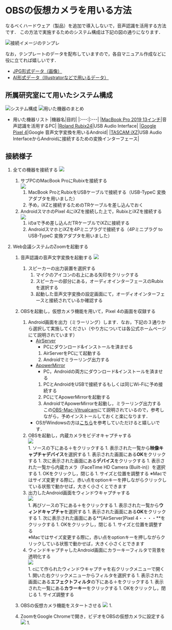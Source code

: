 # OBSの仮想カメラを用いる方法
なるべくハードウェア（製品）を追加で導入しないで，音声認識を活用する方法です．
この方法で実施するためのシステム構成は下記の図の通りになります．

![接続イメージのテンプレ](fig/Template_Using_OBS-JP-Light.jpg)


なお，テンプレートのデータを配布していますので，各自マニュアル作成などに役に立てれば嬉しいです．
  - [JPG形式データ（画像）](fig/template/Template_Using_OBS-JP.jpg)
  - [AI形式データ（Illustratorなどで用いるデータ）](fig/template/Template_Using_OBS-JP.ai)


## 所属研究室にて用いたシステム構成
![システム構成](fig/Using_OBS_ThetaAkihisa-JP-Light.jpg)
![用いた機器のまとめ](fig/Sample/0-Before-Light.jpg)

- 用いた機器リスト
  |機器名|目的|
  |:---:|:---|
  |[MacBook Pro 2019 13インチ](https://support.apple.com/kb/SP795?viewlocale=ja_JP&locale=ja_JP)|音声認識を活用するPC|
  |[Roland Rubix24](https://www.roland.com/jp/products/rubix24/)|USB Audio Interface|
  |[Google Pixel 4](https://store.google.com/jp/product/pixel_4)|Google 音声文字変換を用いるAndroid|
  |[TASCAM iXZ](https://tascam.jp/jp/product/ixz/top)|USB Audio InterfaceからAndroidに接続するための変換インターフェース|

  
## 接続様子
1. 全ての機器を接続する
![](fig/Sample/0-After-Light.jpg)
    1. サブPCのMacBook ProにRubixを接続する  
      ![](fig/Sample/AudioInterface-Light.jpg)  
        1. MacBook ProとRubixをUSBケーブルで接続する（USB-TypeC 変換アダプタを用いました）
        1. 予め，iXZと接続するためのTRケーブルを差し込んでおく
    1. AndroidスマホのPixel 4にiXZを接続した上で，RubixとiXZを接続する  
      ![](fig/Sample/iXZ-Light.jpg) 
        1. ⅰのaで予め差し込んだTRケーブルでiXZに接続する
        1. AndroidスマホとiXZを4Pミニプラグで接続する（4Pミニプラグ to USB-TypeC 変換アダプタを用いました）

1. Web会議システムのZoomを起動する
    1. 音声認識の音声文字変換を起動する
        ![](https://github.com/DigitalNatureGroup/Remote_Voice_Recognition/blob/master/case/fig/Sample/SelectSound-Light.gif) 
        1. スピーカーの出力装置を選択する  
            1. マイクのアイコンの右上にある矢印をクリックする
            1. スピーカーの部分にある，オーディオインターフェースのRubixを選択する
            1. 起動した音声文字変換の設定画面にて，オーディオインターフェースと接続されているか確認する
    
    1. OBSを起動し，仮想カメラ機能を用いて，Pixel 4の画面を収録する
        1. Android画面を出力（ミラーリング）します．なお，下記の３通りから選択して実施してください（やり方については各公式ホームページにて説明されています）
            - [AirServer](https://www.airserver.com)
                - PCにダウンロード&インストールを済ませる
                1. AirServerをPCにて起動する
                1. Androidでミラーリング出力する
            - [ApowerMirror](https://www.apowersoft.jp/phone-mirror)
                - PC，Androidの両方にダウンロード&インストールを済ませる
                1. PCとAndroidをUSBで接続するもしくは同じWi-Fiに予め接続する
                1. PCにてApowerMirrorを起動する
                1. AndroidでApowerMirrorを起動し，ミラーリング出力する  
            この[OBS-Mac-Vitrualcam](https://github.com/johnboiles/obs-mac-virtualcam#installing)にて説明されているので，参考しながら，予めインストールしておくと楽になります．  
             - OSがWindowsの方は[こちら](https://github.com/CatxFish/obs-virtual-cam/releases)を参考していただけると嬉しいです．
        1. OBSを起動し，内蔵カメラをビデオキャプチャする    
            ![](fig/Sample/OBS-AirServer-0-Light.gif)  
                1. ソースの下にある＋をクリックする
                1. 表示された一覧から**映像キャプチャデバイス**を選択する
                1. 表示された画面にある**OK**をクリックする
                1. 次に表示された画面にある**デバイス**をクリックする
                1. 表示された一覧から内蔵カメラ（FaceTime HD Camera (Built-in)）を選択する
                1. OKをクリックし，閉じる
                1. サイズと位置を調整する 
                     ※Macではサイズ変更する際に，赤い点をoptionキーを押しながらクリックしている状態で動かせば，大きく小さくとできます
        1. 出力したAndroid画面をウィンドウキャプチャする    
            ![](fig/Sample/OBS-AirServer-1-Light.gif)  
                1. 再びソースの下にある＋をクリックする
                1. 表示された一覧から**ウィンドキャプチャ**を選択する
                1. 表示された画面にある**OK**をクリックする
                1. 次に表示された画面にある**[AirServer]Pixel 4・・・・**をクリックする
                1. OKをクリックし，閉じる
                1. サイズと位置を調整する  
                     ※Macではサイズ変更する際に，赤い点をoptionキーを押しながらクリックしている状態で動かせば，大きく小さくとできます
        1. ウィンドキャプチャしたAndroid画面にカラーキーフィルタで背景を透明化する   
            ![](fig/Sample/OBS-AirServer-2-Light.gif)  
                1. cにて作られたウィンドウキャプチャを右クリックメニューで開く
                1. 開いた右クリックメニューからフィルタを選択する
                1. 表示された画面にある**エフェクトフィルタ**の下にある＋をクリックする
                1. 表示された一覧にある**カラーキー**をクリックする
                1. OKをクリックし，閉じる
                1. サイズ調整する  
    1. OBSの仮想カメラ機能をスタートさせる
        ![](fig/Sample/OBS-VirtualCamera-Light.gif)
          1.  
    1. ZoomをGoogle Chromeで開き，ビデオをOBSの仮想カメラに設定する
        ![](fig/Sample/Zoom-Start-Light.gif)
          1. 

    
    
